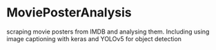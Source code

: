 # MoviePosterAnalysis
scraping movie posters from IMDB and analysing them. Including using image captioning with keras and YOLOv5 for object detection
